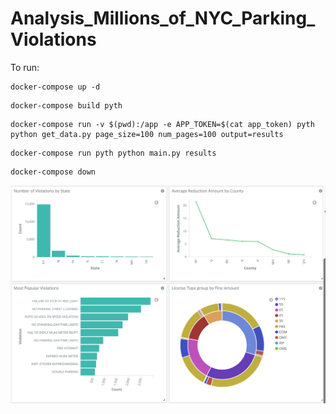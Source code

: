 # Analysis_Millions_of_NYC_Parking_Violations

To run:

```
docker-compose up -d
```


```
docker-compose build pyth
```

```
docker-compose run -v $(pwd):/app -e APP_TOKEN=$(cat app_token) pyth python get_data.py page_size=100 num_pages=100 output=results
```

```
docker-compose run pyth python main.py results
```


```
docker-compose down
```
![ScreenShot](https://github.com/xianchen2/Analysis_Millions_of_NYC_Parking_Violations/blob/master/%20Kibana%20-%20localhost.png)

